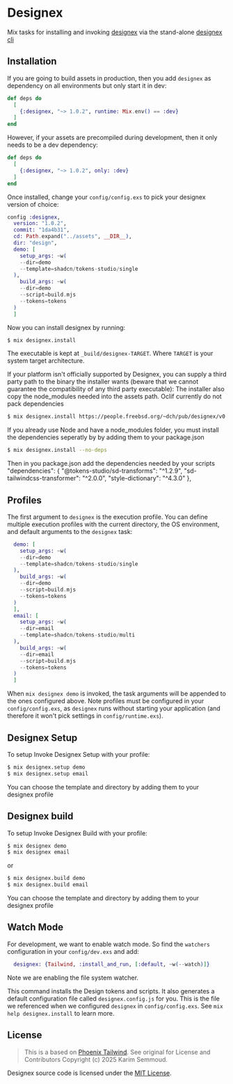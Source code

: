 # Designex

Mix tasks for installing and invoking [designex](https://github.com/netoum/designex_cli) via the
stand-alone [designex cli](https://github.com/netoum/designex_cli/releases/tag/v1.0.2)

## Installation

If you are going to build assets in production, then you add
`designex` as dependency on all environments but only start it
in dev:

```elixir
def deps do
  [
    {:designex, "~> 1.0.2", runtime: Mix.env() == :dev}
  ]
end
```

However, if your assets are precompiled during development,
then it only needs to be a dev dependency:

```elixir
def deps do
  [
    {:designex, "~> 1.0.2", only: :dev}
  ]
end
```

Once installed, change your `config/config.exs` to pick your
designex version of choice:

```elixir
config :designex,
  version: "1.0.2",
  commit: "1da4b31",
  cd: Path.expand("../assets", __DIR__),
  dir: "design",
  demo: [
    setup_args: ~w(
    --dir=demo
    --template=shadcn/tokens-studio/single
  ),
    build_args: ~w(
    --dir=demo
    --script=build.mjs
    --tokens=tokens
  )
  ]
```

Now you can install designex by running:

```bash
$ mix designex.install
```

The executable is kept at `_build/designex-TARGET`.
Where `TARGET` is your system target architecture.

If your platform isn't officially supported by Designex,
you can supply a third party path to the binary the installer wants
(beware that we cannot guarantee the compatibility of any third party executable):
The installer also copy the node_modules needed into the assets path. Oclif currently do not pack dependencies

```bash
$ mix designex.install https://people.freebsd.org/~dch/pub/designex/v0.0.1/designex-linux-x64
```

If you already use Node and have a node_modules folder, you must install the dependencies seperatly by by adding them to your package.json

```bash
$ mix designex.install --no-deps
```
Then in you package.json add the dependencies needed by your scripts
  "dependencies": {
    "@tokens-studio/sd-transforms": "^1.2.9",
    "sd-tailwindcss-transformer": "^2.0.0",
    "style-dictionary": "^4.3.0"
  },

## Profiles

The first argument to `designex` is the execution profile.
You can define multiple execution profiles with the current
directory, the OS environment, and default arguments to the
`designex` task:

```elixir
  demo: [
    setup_args: ~w(
    --dir=demo
    --template=shadcn/tokens-studio/single
  ),
    build_args: ~w(
    --dir=demo
    --script=build.mjs
    --tokens=tokens
  )
  ],
  email: [
    setup_args: ~w(
    --dir=email
    --template=shadcn/tokens-studio/multi
  ),
    build_args: ~w(
    --dir=email
    --script=build.mjs
    --tokens=tokens
  )
  ]
```

When `mix designex demo` is invoked, the task arguments will be appended
to the ones configured above. Note profiles must be configured in your
`config/config.exs`, as `designex` runs without starting your application
(and therefore it won't pick settings in `config/runtime.exs`).


## Designex Setup
To setup Invoke Designex Setup with your profile:

```bash
$ mix designex.setup demo
$ mix designex.setup email

```

You can choose the template and directory by adding them to your designex profile


## Designex build
To setup Invoke Designex Build with your profile:

```bash
$ mix designex demo
$ mix designex email
```
or
```bash
$ mix designex.build demo
$ mix designex.build email
```

You can choose the template and directory by adding them to your designex profile

## Watch Mode

For development, we want to enable watch mode. So find the `watchers`
configuration in your `config/dev.exs` and add:

```elixir
  designex: {Tailwind, :install_and_run, [:default, ~w(--watch)]}
```

Note we are enabling the file system watcher.

This command installs the Design tokens and scripts.
It also generates a default configuration file called
`designex.config.js` for you. This is the file we referenced
when we configured `designex` in `config/config.exs`. See
`mix help designex.install` to learn more.

## License

> This is a based on [Phoenix Tailwind](https://github.com/phoenixframework/tailwind). See original for License and Contributors
Copyright (c) 2025 Karim Semmoud.

Designex source code is licensed under the [MIT License](LICENSE.md).